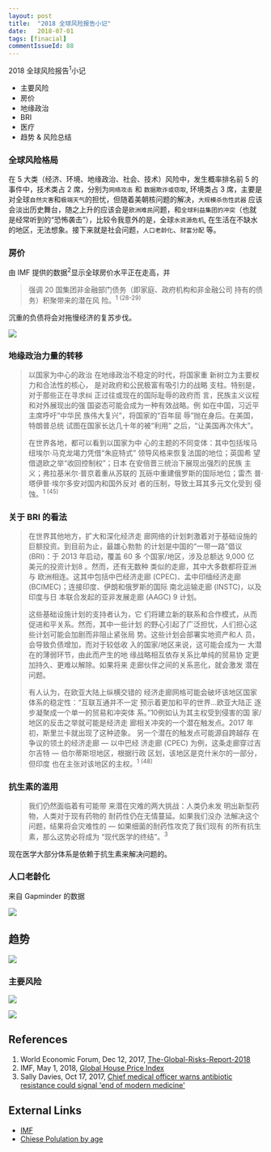 ```yaml
---
layout: post
title:  "2018 全球风险报告小记"
date:   2018-07-01
tags: [finacial]
commentIssueId: 88
---
```


2018 全球风险报告<sup>1</sup>小记
* 主要风险
* 房价
* 地缘政治
* BRI
* 医疗
* 趋势 & 风险总结 



### 全球风险格局

在 5 大类（经济、环境、地缘政治、社会、技术）风险中，发生概率排名前 5 的事件中，技术类占 2 席，分别为`网络攻击` 和 `数据欺诈或窃取`, 环境类占 3 席，主要是对全球`自然灾害`和`极端天气`的担忧，但随着美朝核问题的解决，`大规模杀伤性武器` 应该会淡出历史舞台，随之上升的应该会是`欧洲难民`问题，和`全球利益集团的冲突`（也就是经常听到的“恐怖袭击”），比较令我意外的是，全球`水资源危机`, 在生活在不缺水的地区，无法想象。接下来就是社会问题，`人口老龄化`、`财富分配` 等。



### 房价 

由 IMF 提供的数据<sup>2</sup>显示全球房价水平正在走高，并

> 强调 20 国集团非金融部门债务（即家庭、政府机构和非金融公司 持有的债务）积聚带来的潜在风 险。<sup>1 (28-29)</sup>

沉重的负债将会对拖慢经济的复苏步伐。

![](http://www.imf.org/external/research/housing/images/globalhousepriceindex.jpg)





### 地缘政治力量的转移

> 以国家为中心的政治 在地缘政治不稳定的时代，将国家重 新树立为主要权力和合法性的核心， 是对政府和公民极富有吸引力的战略 支柱。特别是，对于那些正在寻求纠 正过往或现在的国际耻辱的政府而 言，民族主义议程和对外展现出的强 国姿态可能会成为一种有效战略。例 如在中国，习近平主席呼吁“中华民 族伟大复兴”，将国家的“百年屈 辱”抛在身后。在美国，特朗普总统 试图在国家长达几十年的被“利用” 之后，“让美国再次伟大”。 
>
> 在世界各地，都可以看到以国家为中 心的主题的不同变体：其中包括埃马 纽埃尔·马克龙竭力凭借“朱庇特式” 领导风格来恢复法国的地位；英国希 望借退欧之举“收回控制权”；日本 在安倍晋三统治下展现出强烈的民族 主义；弗拉基米尔·普京着重从苏联的 瓦砾中重建俄罗斯的国际地位；雷杰 普·塔伊普·埃尔多安对国内和国外反对 者的压制，导致土耳其多元文化受到 侵蚀。<sup>1 (45)</sup>



### 关于 BRI 的看法

> 在世界其他地方，扩大和深化经济走 廊网络的计划刺激着对于基础设施的 巨额投资。到目前为止，最雄心勃勃 的计划是中国的“一带一路”倡议 (BRI)：于 2013 年启动，覆盖 60 多 个国家/地区，涉及总额达 9,000 亿 美元的投资计划8 。然而，还有无数种 类似的走廊，其中大多数都将亚洲与 欧洲相连。这其中包括中巴经济走廊 (CPEC)、孟中印缅经济走廊 (BCIMEC)；连接印度、伊朗和俄罗斯的国际 南北运输走廊 (INSTC)，以及印度与日 本联合发起的亚非发展走廊 (AAGC) 9 计划。 
>
> 这些基础设施计划的支持者认为，它 们将建立新的联系和合作模式，从而 促进和平关系。然而，其中一些计划 的野心引起了广泛担忧，人们担心这 些计划可能会加剧而非阻止紧张局 势。这些计划会部署实地资产和人 员，会导致负债增加，而对于较低收 入的国家/地区来说，这可能会成为一 大潜在的薄弱环节，由此而产生的地 缘战略相互依存关系比单纯的贸易协 定更加持久、更难以解除。如果将来 走廊伙伴之间的关系恶化，就会激发 潜在问题。 
>
> 有人认为，在欧亚大陆上纵横交错的 经济走廊网格可能会破坏该地区国家 体系的稳定性：“互联互通并不一定 预示着更加和平的世界…欧亚大陆正 逐步凝聚成一个单一的贸易和冲突体 系。”10例如认为其主权受到侵害的国 家/地区的反击之举就可能是经济走 廊相关冲突的一个潜在触发点。2017 年初，斯里兰卡就出现了这种迹象。 另一个潜在的触发点可能源自跨越存 在争议的领土的经济走廊 — 以中巴经 济走廊 (CPEC) 为例，这条走廊穿过吉 尔吉特 — 伯尔蒂斯坦地区，根据行政 区划，该地区是克什米尔的一部分， 但印度 也在主张对该地区的主权。<sup>1 (48) </sup>



### 抗生素的滥用

> 我们仍然面临着有可能带 来潜在灾难的两大挑战：人类仍未发 明出新型药物，人类对于现有药物的 耐药性仍在无情蔓延。如果我们没办 法解决这个问题，结果将会灾难性的 — 如果细菌的耐药性攻克了我们现有 的所有抗生素，那么这势必将成为 “现代医学的终结”。<sup>3</sup>

现在医学大部分体系是依赖于抗生素来解决问题的。



### 人口老龄化

来自 Gapminder 的数据

![](https://user-images.githubusercontent.com/7157346/42133328-c3db885c-7d5a-11e8-81ed-3ed67228298a.gif)



## 趋势

![](https://user-images.githubusercontent.com/7157346/42132716-f254d75c-7d4f-11e8-91d6-57a3f564ff97.png)





### 主要风险

![](https://user-images.githubusercontent.com/7157346/42132718-f30ba1d0-7d4f-11e8-920f-bdd8b765ab11.png)

![](https://user-images.githubusercontent.com/7157346/42132717-f2aeca0a-7d4f-11e8-8fc2-924f4900aa54.png)





## References
1. World Economic Forum, Dec 12, 2017, [The-Global-Risks-Report-2018](https://www.mmc.com/content/dam/mmc-web/Global-Risk-Center/Files/The-Global-Risks-Report-2018-Mandarin-translation.pdf)
2. IMF, May 1, 2018, [Global House Price Index](http://www.imf.org/external/research/housing/)
3. Sally Davies, Oct 17, 2017, [Chief medical officer warns antibiotic resistance could signal 'end of modern medicine'](https://www.pharmaceutical-journal.com/news-and-analysis/news/chief-medical-officer-warns-antibiotic-resistance-couldsignal-end-of-modern-medicine/20203745.article?firstPass=false)



## External Links

* [IMF](http://www.imf.org/external/chinese/index.htm)
* [Chiese Polulation by age](https://user-images.githubusercontent.com/7157346/42133328-c3db885c-7d5a-11e8-81ed-3ed67228298a.gif)